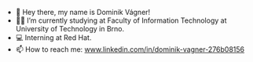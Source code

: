 - 👋 Hey there, my name is Dominik Vágner! 
- 🧑‍🎓 I’m currently studying at Faculty of Information Technology at University of Technology in Brno.
- 💻 Interning at Red Hat.
- 📫 How to reach me: www.linkedin.com/in/dominik-vagner-276b08156

<!---
k3nd1k/k3nd1k is a ✨ special ✨ repository because its `README.md` (this file) appears on your GitHub profile.
You can click the Preview link to take a look at your changes.
--->
